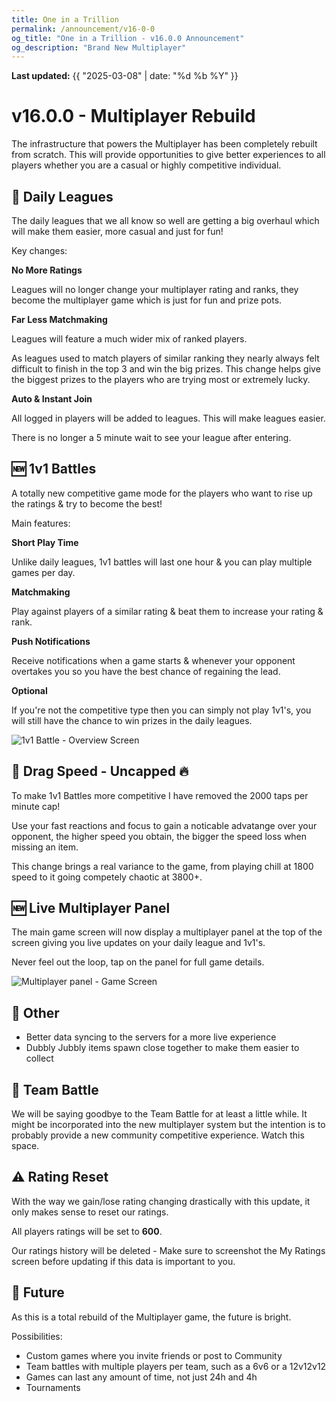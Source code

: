 ```yaml
---
title: One in a Trillion
permalink: /announcement/v16-0-0
og_title: "One in a Trillion - v16.0.0 Announcement"
og_description: "Brand New Multiplayer"
---
```

**Last updated:** {{ "2025-03-08" | date: "%d %b %Y" }}

# v16.0.0 - Multiplayer Rebuild
The infrastructure that powers the Multiplayer has been completely rebuilt from scratch. This will provide opportunities to give better experiences to all players whether you are a casual or highly competitive individual.


## 🔄 Daily Leagues
The daily leagues that we all know so well are getting a big overhaul which will make them easier, more casual and just for fun!

Key changes:

**No More Ratings**

Leagues will no longer change your multiplayer rating and ranks, they become the multiplayer game which is just for fun and prize pots.


**Far Less Matchmaking**

Leagues will feature a much wider mix of ranked players.

As leagues used to match players of similar ranking they nearly always felt difficult to finish in the top 3 and win the big prizes. This change helps give the biggest prizes to the players who are trying most or extremely lucky.


**Auto & Instant Join**

All logged in players will be added to leagues. This will make leagues easier.

There is no longer a 5 minute wait to see your league after entering.


## 🆕 1v1 Battles
A totally new competitive game mode for the players who want to rise up the ratings & try to become the best!

Main features:

**Short Play Time**

Unlike daily leagues, 1v1 battles will last one hour & you can play multiple games per day.


**Matchmaking**

Play against players of a similar rating & beat them to increase your rating & rank.


**Push Notifications**

Receive notifications when a game starts & whenever your opponent overtakes you so you have the best chance of regaining the lead.


**Optional**

If you're not the competitive type then you can simply not play 1v1's, you will still have the chance to win prizes in the daily leagues.

![1v1 Battle - Overview Screen](/announcements/images/v16-0-0/1v1-overview.jpeg)



## 🔄 Drag Speed - Uncapped 🔥
To make 1v1 Battles more competitive I have removed the 2000 taps per minute cap! 

Use your fast reactions and focus to gain a noticable advatange over your opponent, the higher speed you obtain, the bigger the speed loss when missing an item. 

This change brings a real variance to the game, from playing chill at 1800 speed to it going competely chaotic at 3800+.


## 🆕 Live Multiplayer Panel
The main game screen will now display a multiplayer panel at the top of the screen giving you live updates on your daily league and 1v1's.

Never feel out the loop, tap on the panel for full game details.

![Multiplayer panel - Game Screen](/announcements/images/v16-0-0/multi-panel.PNG)


## 📶 Other
- Better data syncing to the servers for a more live experience
- Dubbly Jubbly items spawn close together to make them easier to collect


## 👋 Team Battle
We will be saying goodbye to the Team Battle for at least a little while. It might be incorporated into the new multiplayer system but the intention is to probably provide a new community competitive experience. Watch this space.


## ⚠️ Rating Reset
With the way we gain/lose rating changing drastically with this update, it only makes sense to reset our ratings.

All players ratings will be set to **600**.

Our ratings history will be deleted - Make sure to screenshot the My Ratings screen before updating if this data is important to you.


## 🚀 Future
As this is a total rebuild of the Multiplayer game, the future is bright.

Possibilities:
- Custom games where you invite friends or post to Community
- Team battles with multiple players per team, such as a 6v6 or a 12v12v12
- Games can last any amount of time, not just 24h and 4h
- Tournaments

